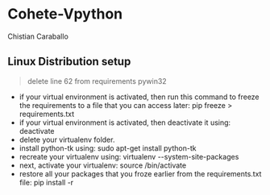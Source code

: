 # Cohete-Vpython
Chistian Caraballo

## Linux Distribution setup
> delete line 62 from requirements pywin32
- if your virtual environment is activated, then run this command to freeze the requirements to a file that you can access later: pip freeze > requirements.txt
- if your virtual environment is activated, then deactivate it using: deactivate
- delete your virtualenv folder.
- install python-tk using: sudo apt-get install python-tk
- recreate your virtualenv using: virtualenv <nameofyourenv> --system-site-packages
- next, activate your virtualenv: source <virtual environment folder>/bin/activate
- restore all your packages that you froze earlier from the requirements.txt file: pip install -r <path to requirements.txt file>
